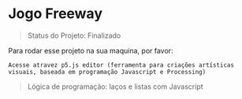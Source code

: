 # Jogo Freeway #

> Status do Projeto: Finalizado

Para rodar esse projeto na sua maquina, por favor:
```
Acesse atravez p5.js editor (ferramenta para criações artísticas visuais, baseada em programação Javascript e Processing)
```
> Lógica de programação: laços e listas com Javascript
